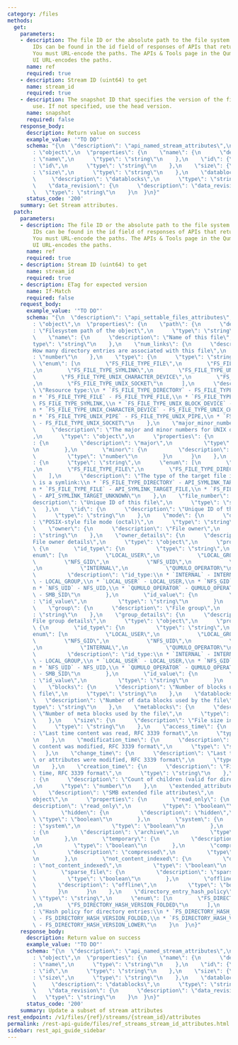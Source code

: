 ```yaml
---
category: /files
methods:
  get:
    parameters:
    - description: The file ID or the absolute path to the file system object. File
        IDs can be found in the id field of responses of APIs that return file attributes.
        You must URL-encode the paths. The APIs & Tools page in the Qumulo Core Web
        UI URL-encodes the paths.
      name: ref
      required: true
    - description: Stream ID (uint64) to get
      name: stream_id
      required: true
    - description: The snapshot ID that specifies the version of the filesystem to
        use. If not specified, use the head version.
      name: snapshot
      required: false
    response_body:
      description: Return value on success
      example_value: '"TO DO"'
      schema: "{\n  \"description\": \"api_named_stream_attributes\",\n  \"type\"\
        : \"object\",\n  \"properties\": {\n    \"name\": {\n      \"description\"\
        : \"name\",\n      \"type\": \"string\"\n    },\n    \"id\": {\n      \"description\"\
        : \"id\",\n      \"type\": \"string\"\n    },\n    \"size\": {\n      \"description\"\
        : \"size\",\n      \"type\": \"string\"\n    },\n    \"datablocks\": {\n \
        \     \"description\": \"datablocks\",\n      \"type\": \"string\"\n    },\n\
        \    \"data_revision\": {\n      \"description\": \"data_revision\",\n   \
        \   \"type\": \"string\"\n    }\n  }\n}"
      status_code: '200'
    summary: Get Stream attributes.
  patch:
    parameters:
    - description: The file ID or the absolute path to the file system object. File
        IDs can be found in the id field of responses of APIs that return file attributes.
        You must URL-encode the paths. The APIs & Tools page in the Qumulo Core Web
        UI URL-encodes the paths.
      name: ref
      required: true
    - description: Stream ID (uint64) to get
      name: stream_id
      required: true
    - description: ETag for expected version
      name: If-Match
      required: false
    request_body:
      example_value: '"TO DO"'
      schema: "{\n  \"description\": \"api_settable_files_attributes\",\n  \"type\"\
        : \"object\",\n  \"properties\": {\n    \"path\": {\n      \"description\"\
        : \"Filesystem path of the object\",\n      \"type\": \"string\"\n    },\n\
        \    \"name\": {\n      \"description\": \"Name of this file\",\n      \"\
        type\": \"string\"\n    },\n    \"num_links\": {\n      \"description\": \"\
        How many directory entries are associated with this file\",\n      \"type\"\
        : \"number\"\n    },\n    \"type\": {\n      \"type\": \"string\",\n     \
        \ \"enum\": [\n        \"FS_FILE_TYPE_FILE\",\n        \"FS_FILE_TYPE_DIRECTORY\"\
        ,\n        \"FS_FILE_TYPE_SYMLINK\",\n        \"FS_FILE_TYPE_UNIX_PIPE\",\n\
        \        \"FS_FILE_TYPE_UNIX_CHARACTER_DEVICE\",\n        \"FS_FILE_TYPE_UNIX_BLOCK_DEVICE\"\
        ,\n        \"FS_FILE_TYPE_UNIX_SOCKET\"\n      ],\n      \"description\":\
        \ \"Resource type:\\n * `FS_FILE_TYPE_DIRECTORY` - FS_FILE_TYPE_DIRECTORY,\\\
        n * `FS_FILE_TYPE_FILE` - FS_FILE_TYPE_FILE,\\n * `FS_FILE_TYPE_SYMLINK` -\
        \ FS_FILE_TYPE_SYMLINK,\\n * `FS_FILE_TYPE_UNIX_BLOCK_DEVICE` - FS_FILE_TYPE_UNIX_BLOCK_DEVICE,\\\
        n * `FS_FILE_TYPE_UNIX_CHARACTER_DEVICE` - FS_FILE_TYPE_UNIX_CHARACTER_DEVICE,\\\
        n * `FS_FILE_TYPE_UNIX_PIPE` - FS_FILE_TYPE_UNIX_PIPE,\\n * `FS_FILE_TYPE_UNIX_SOCKET`\
        \ - FS_FILE_TYPE_UNIX_SOCKET\"\n    },\n    \"major_minor_numbers\": {\n \
        \     \"description\": \"The major and minor numbers for UNIX device files\"\
        ,\n      \"type\": \"object\",\n      \"properties\": {\n        \"major\"\
        : {\n          \"description\": \"major\",\n          \"type\": \"number\"\
        \n        },\n        \"minor\": {\n          \"description\": \"minor\",\n\
        \          \"type\": \"number\"\n        }\n      }\n    },\n    \"symlink_target_type\"\
        : {\n      \"type\": \"string\",\n      \"enum\": [\n        \"FS_FILE_TYPE_UNKNOWN\"\
        ,\n        \"FS_FILE_TYPE_FILE\",\n        \"FS_FILE_TYPE_DIRECTORY\"\n  \
        \    ],\n      \"description\": \"The type of the target file if this file\
        \ is a symlink:\\n * `FS_FILE_TYPE_DIRECTORY` - API_SYMLINK_TARGET_DIRECTORY,\\\
        n * `FS_FILE_TYPE_FILE` - API_SYMLINK_TARGET_FILE,\\n * `FS_FILE_TYPE_UNKNOWN`\
        \ - API_SYMLINK_TARGET_UNKNOWN\"\n    },\n    \"file_number\": {\n      \"\
        description\": \"Unique ID of this file\",\n      \"type\": \"string\"\n \
        \   },\n    \"id\": {\n      \"description\": \"Unique ID of this file\",\n\
        \      \"type\": \"string\"\n    },\n    \"mode\": {\n      \"description\"\
        : \"POSIX-style file mode (octal)\",\n      \"type\": \"string\"\n    },\n\
        \    \"owner\": {\n      \"description\": \"File owner\",\n      \"type\"\
        : \"string\"\n    },\n    \"owner_details\": {\n      \"description\": \"\
        File owner details\",\n      \"type\": \"object\",\n      \"properties\":\
        \ {\n        \"id_type\": {\n          \"type\": \"string\",\n          \"\
        enum\": [\n            \"LOCAL_USER\",\n            \"LOCAL_GROUP\",\n   \
        \         \"NFS_GID\",\n            \"NFS_UID\",\n            \"SMB_SID\"\
        ,\n            \"INTERNAL\",\n            \"QUMULO_OPERATOR\"\n          ],\n\
        \          \"description\": \"id_type:\\n * `INTERNAL` - INTERNAL,\\n * `LOCAL_GROUP`\
        \ - LOCAL_GROUP,\\n * `LOCAL_USER` - LOCAL_USER,\\n * `NFS_GID` - NFS_GID,\\\
        n * `NFS_UID` - NFS_UID,\\n * `QUMULO_OPERATOR` - QUMULO_OPERATOR,\\n * `SMB_SID`\
        \ - SMB_SID\"\n        },\n        \"id_value\": {\n          \"description\"\
        : \"id_value\",\n          \"type\": \"string\"\n        }\n      }\n    },\n\
        \    \"group\": {\n      \"description\": \"File group\",\n      \"type\"\
        : \"string\"\n    },\n    \"group_details\": {\n      \"description\": \"\
        File group details\",\n      \"type\": \"object\",\n      \"properties\":\
        \ {\n        \"id_type\": {\n          \"type\": \"string\",\n          \"\
        enum\": [\n            \"LOCAL_USER\",\n            \"LOCAL_GROUP\",\n   \
        \         \"NFS_GID\",\n            \"NFS_UID\",\n            \"SMB_SID\"\
        ,\n            \"INTERNAL\",\n            \"QUMULO_OPERATOR\"\n          ],\n\
        \          \"description\": \"id_type:\\n * `INTERNAL` - INTERNAL,\\n * `LOCAL_GROUP`\
        \ - LOCAL_GROUP,\\n * `LOCAL_USER` - LOCAL_USER,\\n * `NFS_GID` - NFS_GID,\\\
        n * `NFS_UID` - NFS_UID,\\n * `QUMULO_OPERATOR` - QUMULO_OPERATOR,\\n * `SMB_SID`\
        \ - SMB_SID\"\n        },\n        \"id_value\": {\n          \"description\"\
        : \"id_value\",\n          \"type\": \"string\"\n        }\n      }\n    },\n\
        \    \"blocks\": {\n      \"description\": \"Number of blocks used by the\
        \ file\",\n      \"type\": \"string\"\n    },\n    \"datablocks\": {\n   \
        \   \"description\": \"Number of data blocks used by the file\",\n      \"\
        type\": \"string\"\n    },\n    \"metablocks\": {\n      \"description\":\
        \ \"Number of meta blocks used by the file\",\n      \"type\": \"string\"\n\
        \    },\n    \"size\": {\n      \"description\": \"File size in bytes\",\n\
        \      \"type\": \"string\"\n    },\n    \"access_time\": {\n      \"description\"\
        : \"Last time content was read, RFC 3339 format\",\n      \"type\": \"string\"\
        \n    },\n    \"modification_time\": {\n      \"description\": \"Last time\
        \ content was modified, RFC 3339 format\",\n      \"type\": \"string\"\n \
        \   },\n    \"change_time\": {\n      \"description\": \"Last time content\
        \ or attributes were modified, RFC 3339 format\",\n      \"type\": \"string\"\
        \n    },\n    \"creation_time\": {\n      \"description\": \"File creation\
        \ time, RFC 3339 format\",\n      \"type\": \"string\"\n    },\n    \"child_count\"\
        : {\n      \"description\": \"Count of children (valid for directories)\"\
        ,\n      \"type\": \"number\"\n    },\n    \"extended_attributes\": {\n  \
        \    \"description\": \"SMB extended file attributes\",\n      \"type\": \"\
        object\",\n      \"properties\": {\n        \"read_only\": {\n          \"\
        description\": \"read_only\",\n          \"type\": \"boolean\"\n        },\n\
        \        \"hidden\": {\n          \"description\": \"hidden\",\n         \
        \ \"type\": \"boolean\"\n        },\n        \"system\": {\n          \"description\"\
        : \"system\",\n          \"type\": \"boolean\"\n        },\n        \"archive\"\
        : {\n          \"description\": \"archive\",\n          \"type\": \"boolean\"\
        \n        },\n        \"temporary\": {\n          \"description\": \"temporary\"\
        ,\n          \"type\": \"boolean\"\n        },\n        \"compressed\": {\n\
        \          \"description\": \"compressed\",\n          \"type\": \"boolean\"\
        \n        },\n        \"not_content_indexed\": {\n          \"description\"\
        : \"not_content_indexed\",\n          \"type\": \"boolean\"\n        },\n\
        \        \"sparse_file\": {\n          \"description\": \"sparse_file\",\n\
        \          \"type\": \"boolean\"\n        },\n        \"offline\": {\n   \
        \       \"description\": \"offline\",\n          \"type\": \"boolean\"\n \
        \       }\n      }\n    },\n    \"directory_entry_hash_policy\": {\n     \
        \ \"type\": \"string\",\n      \"enum\": [\n        \"FS_DIRECTORY_HASH_VERSION_LOWER\"\
        ,\n        \"FS_DIRECTORY_HASH_VERSION_FOLDED\"\n      ],\n      \"description\"\
        : \"Hash policy for directory entries:\\n * `FS_DIRECTORY_HASH_VERSION_FOLDED`\
        \ - FS_DIRECTORY_HASH_VERSION_FOLDED,\\n * `FS_DIRECTORY_HASH_VERSION_LOWER`\
        \ - FS_DIRECTORY_HASH_VERSION_LOWER\"\n    }\n  }\n}"
    response_body:
      description: Return value on success
      example_value: '"TO DO"'
      schema: "{\n  \"description\": \"api_named_stream_attributes\",\n  \"type\"\
        : \"object\",\n  \"properties\": {\n    \"name\": {\n      \"description\"\
        : \"name\",\n      \"type\": \"string\"\n    },\n    \"id\": {\n      \"description\"\
        : \"id\",\n      \"type\": \"string\"\n    },\n    \"size\": {\n      \"description\"\
        : \"size\",\n      \"type\": \"string\"\n    },\n    \"datablocks\": {\n \
        \     \"description\": \"datablocks\",\n      \"type\": \"string\"\n    },\n\
        \    \"data_revision\": {\n      \"description\": \"data_revision\",\n   \
        \   \"type\": \"string\"\n    }\n  }\n}"
      status_code: '200'
    summary: Update a subset of stream attributes
rest_endpoint: /v1/files/{ref}/streams/{stream_id}/attributes
permalink: /rest-api-guide/files/ref_streams_stream_id_attributes.html
sidebar: rest_api_guide_sidebar
---
```

